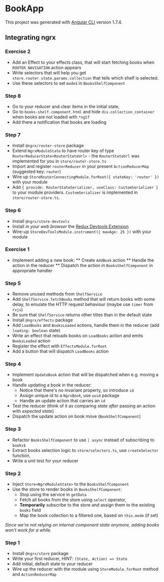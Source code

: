 # BookApp

This project was generated with [Angular CLI](https://github.com/angular/angular-cli) version 1.7.4.

## Integrating ngrx


### Exercise 2
 
* Add an Effect to your effects class, that will start fetching books when `ROUTER_NAVIGATION` action appears
* Write selectors that will help you get `store.router.state.params.collection` that tells which shelf is selected.
* Use these selectors to set `mode$` in `BooksShelfComponent`

### Step 8

* Go to your reducer and clear items in the initial state,
* Go to `books-shelf.component.html` and hide `div.collection_container` when books are not loaded with `*ngIf`
* Add there a notification that books are loading

### Step 7

* Install `@ngrx/router-store` package
* Extend `NgrxModuleState` to have router key of type `RouterReducerState<RouterStateUrl>` - the `RouterStateUrl` was implemented for you in `store/router-store.ts`
* Import and register `routerReducer` in your present `ActionReducerMap` (suggested key: `router`)
* Wire up `StoreRouterConnectingModule.forRoot({ stateKey: 'router' })` with your module
* Add `{ provide: RouterStateSerializer, useClass: CustomSerializer }` to your module providers. `CustomSerializer` is implemented in `store/router-store.ts`.

### Step 6

* Install `@ngrx/store-devtools`
* Install _in your web browser_ the [Redux Devtools Extension](http://zalmoxisus.github.io/redux-devtools-extension/)
* Wire-up `StoreDevToolsModule.instrument({ maxAge: 25 })` with your module

### Exercise 1

* Implement adding a new book: 
  ** Create `AddBook` action
  ** Handle the action in the reducer
  ** Dispatch the action in `BooksShelfComponent` in appropriate handler

### Step 5

* Remove unused methods from `ShelfService`
* Add `ShelfService.fetchBooks` method that will return books with some delay, 
  to emulate the HTTP request behaviour (maybe use `timer` from `rxjs`)
* Be sure that `ShelfService` returns other titles than in the default state
* Install `@ngrx/effects` package
* Add `LoadBooks` and `BooksLoaded` actions, handle them in the reducer (add `loading: boolean` state)
* Write an effect that reloads books on `LoadBooks` action 
  and emits `BooksLoaded` action 
* Register the effect with `EffectsModule.forRoot`
* Add a button that will dispatch `LoadBooks` action

### Step 4

* Implement `UpdateBook` action that will be dispatched when e.g. moving a book
* Handle updating a book in the reducer:
  * Notice that there's no invariant property, so introduce `id`
  * Assign unique id to a `NgrxBook`, use `uuid` package
  * Handle an update action that carries an `id` 
* Test the reducer (think of it as comparing _state after_ passing an action with _expected state_)
* Dispatch the update action on book move (`BookShelfComponent`)

### Step 3

* Refactor `BooksShelfComponent` to use `| async` instead of subscribing to `books$`
* Extract books selection logic to `store/selectors.ts`, use `createSelector` function,
* Write a unit test for your reducer

### Step 2

* Inject `Store<NgrxModuleState>` to the `BooksShelfComponent`
* Use the store to render books in `BooksShelfComponent`:
  * Stop using the service in `getData`
  * Fetch all books from the store using `select` operator,
  * **Temporarily** subscribe to the store and assign them to the existing `books` field
  * Map the book collection to a filtered one, based on `this.mode` (if set)
  
_Since we're not relying on internal component state anymore, adding books won't work for a while._

### Step 1

* Install `@ngrx/store` package
* Write your first reducer, _HINT_: `(State, Action) => State`
* Add initial, default state to your reducer 
* Wire up the reducer with the module using `StoreModule.forRoot` method and `ActionReducerMap`
